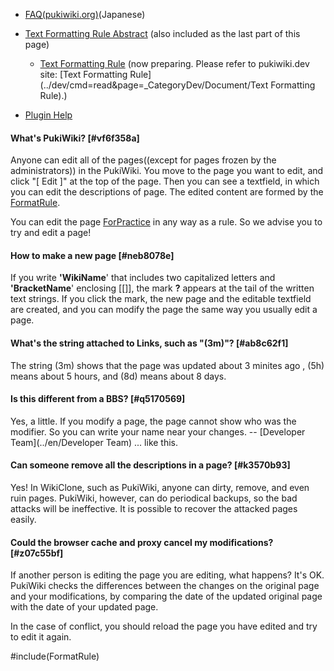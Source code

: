 

- [FAQ(pukiwiki.org)](../en/pukiwiki:PukiWiki/FAQ)(Japanese)

- [Text Formatting Rule Abstract](../en/FormatRule) (also included as the last part of this page)

    - [Text Formatting Rule](../en/TextFormattingRule) (now preparing. Please refer to pukiwiki.dev site: [Text Formatting Rule](../dev/cmd=read&page=_CategoryDev/Document/Text Formatting Rule).)

- [Plugin Help](../en/PluginHelp)

#### What's PukiWiki? [#vf6f358a]
Anyone can edit all of the pages((except for pages frozen by the administrators)) in the PukiWiki. You move to the page you want to edit, and click "[ Edit ]" at the top of the page. Then you can see a textfield, in which you can edit the descriptions of page.
The edited content are formed by the [FormatRule](../en/FormatRule).

You can edit the page [ForPractice](../en/ForPractice) in any way as a rule. So we advise you to try and edit a page!

#### How to make a new page [#neb8078e]
If you write **'WikiName**' that includes two capitalized letters and **'BracketName**' enclosing [[]], the mark **?** appears at the tail of the written text strings. If you click the mark, the new page and the editable textfield are created, and you can modify the page the same way you usually edit a page.

#### What's the string attached to Links, such as "(3m)"? [#ab8c62f1]
The string (3m) shows that the page was updated about 3 minites ago , (5h) means about 5 hours, and (8d) means  about 8 days.

#### Is this different from a BBS? [#q5170569]
Yes, a little. If you modify a page, the page cannot show who was the modifier. So you can write your name near your changes. -- [Developer Team](../en/Developer Team) ... like this.

#### Can someone remove all the descriptions in a page? [#k3570b93]
Yes! In WikiClone, such as PukiWiki, anyone can dirty, remove, and even ruin pages. PukiWiki, however, can do periodical backups, so the bad attacks will be ineffective. It is possible to recover the attacked pages easily.  

#### Could the browser cache and proxy cancel my modifications? [#z07c55bf]
If another person is editing the page you are editing, what happens? It's OK. PukiWiki checks the differences between the changes on the original page and your modifications, by comparing the date of the  updated original page with the date of your updated page. 

In the case of conflict, you should reload the page you have edited and try to edit it again.

#include(FormatRule)
